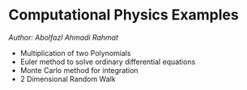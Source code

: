 # Computational Physics Examples
*Author: Abolfazl Ahmadi Rahmat*
<br>
* Multiplication of two Polynomials
* Euler method to solve ordinary differential equations
* Monte Carlo method for integration
* 2 Dimensional Random Walk
